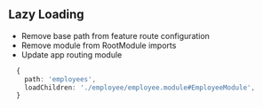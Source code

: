## Lazy Loading

* Remove base path from feature route configuration
* Remove module from RootModule imports
* Update app routing module

``` typescript
  {
    path: 'employees',
    loadChildren: './employee/employee.module#EmployeeModule',
  }
```